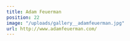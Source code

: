 ```yaml
---
title: Adam Feuerman
position: 22
image: "/uploads/gallery__adamfeuerman.jpg"
url: http://www.adamfeuerman.com/
---
```



